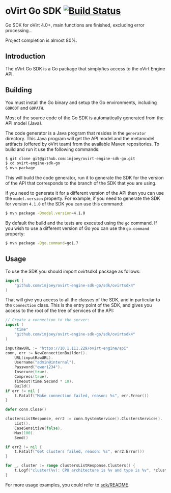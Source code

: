 # oVirt Go SDK [![Build Status](https://travis-ci.org/imjoey/ovirt-engine-sdk-go.svg?branch=master)](https://travis-ci.org/imjoey/ovirt-engine-sdk-go)

Go SDK for oVirt 4.0+, main functions are finished, excluding error processing...

Project completion is almost 80%.

## Introduction

The oVirt Go SDK is a Go package that simplyfies access to the
oVirt Engine API.

## Building

You must install the Go binary and setup the Go environments, including
`GOROOT` and `GOPATH`.

Most of the source code of the Go SDK is automatically generated
from the API model (Java).

The code generator is a Java program that resides in the `generator`
directory. This Java program will get the API model and the metamodel
artifacts (offered by oVirt team) from the available Maven repositories. 
To build and run it use the following commands:

```bash
$ git clone git@github.com:imjoey/ovirt-engine-sdk-go.git
$ cd ovirt-engine-sdk-go
$ mvn package
```

This will build the code generator, run it to generate the SDK for the
version of the API that corresponds to the branch of the SDK that you
are using.

If you need to generate it for a different version of the API then you
can use the `model.version` property. For example, if you need to
generate the SDK for version `4.1.0` of the SDK you can use this
command:
```bash
$ mvn package -Dmodel.version=4.1.0
```

By default the build and the tests are executed using the `go` command.
If you wish to use a different version of Go you can use the
`go.command` property:
```bash
$ mvn package -Dgo.command=go1.7
```

## Usage

To use the SDK you should import ovirtsdk4 package as follows:
```go
import (
    "github.com/imjoey/ovirt-engine-sdk-go/sdk/ovirtsdk4"
)
```

That will give you access to all the classes of the SDK, and in particular
to the `Connection` class. This is the entry point of the SDK,
and gives you access to the root of the tree of services of the API:

```go
// Create a connection to the server:
import (
    "time"
    "github.com/imjoey/ovirt-engine-sdk-go/sdk/ovirtsdk4"
)

inputRawURL := "https://10.1.111.229/ovirt-engine/api"
conn, err := NewConnectionBuilder().
	URL(inputRawURL).
	Username("admin@internal").
	Password("qwer1234").
	Insecure(true).
	Compress(true).
	Timeout(time.Second * 10).
	Build()
if err != nil {
	t.Fatalf("Make connection failed, reason: %s", err.Error())
}

defer conn.Close()

clustersListResponse, err2 := conn.SystemService().ClustersService().
	List().
	CaseSensitive(false).
	Max(100).
	Send()

if err2 != nil {
	t.Fatalf("Get clusters failed, reason: %s", err2.Error())
}

for _, cluster := range clustersListResponse.Clusters() {
	t.Logf("cluster(%v): CPU architecture is %v and type is %v", *cluster.Id,cluster.Cpu.Architecture, *cluster.Cpu.Type)
}

```

For more usage examples, you could refer to [sdk/README](https://github.com/imjoey/ovirt-engine-sdk-go/blob/master/sdk/README.md).
